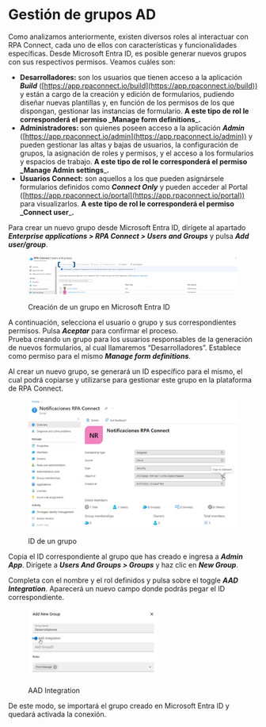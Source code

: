 # Gestión de grupos AD

Como analizamos anteriormente, existen diversos roles al interactuar con RPA Connect, cada uno de ellos con características y funcionalidades específicas. Desde Microsoft Entra ID, es posible generar nuevos grupos con sus respectivos permisos. Veamos cuáles son:

* **Desarrolladores:** son los usuarios que tienen acceso a la aplicación _**Build**_ ([https://app.rpaconnect.io/build](https://app.rpaconnect.io/build)) y están a cargo de la creación y edición de formularios, pudiendo diseñar nuevas plantillas y, en función de los permisos de los que dispongan, gestionar las instancias de formulario. **A este tipo de rol le corresponderá el permiso \_Manage form definitions**\_**.**
* **Administradores:** son quienes poseen acceso a la aplicación _**Admin**_ ([https://app.rpaconnect.io/admin](https://app.rpaconnect.io/admin)) y pueden gestionar las altas y bajas de usuarios, la configuración de grupos, la asignación de roles y permisos, y el acceso a los formularios y espacios de trabajo. **A este tipo de rol le corresponderá el permiso \_Manage Admin settings**\_**.**
* **Usuarios Connect:** son aquellos a los que pueden asignársele formularios definidos como _**Connect Only**_ y pueden acceder al Portal ([https://app.rpaconnect.io/portal](https://app.rpaconnect.io/portal)) para visualizarlos. **A este tipo de rol le corresponderá el permiso \_Connect user**\_**.**

Para crear un nuevo grupo desde Microsoft Entra ID, dirígete al apartado _**Enterprise applications > RPA Connect > Users and Groups**_ y pulsa _**Add user/group**_.

<figure><img src="../../.gitbook/assets/rpa_entra_id_2.png" alt=""><figcaption><p>Creación de un grupo en Microsoft Entra ID</p></figcaption></figure>

A continuación, selecciona el usuario o grupo y sus correspondientes permisos. Pulsa _**Aceptar**_ para confirmar el proceso.\
Prueba creando un grupo para los usuarios responsables de la generación de nuevos formularios, al cual llamaremos “Desarrolladores”. Establece como permiso para el mismo _**Manage form definitions**_.

Al crear un nuevo grupo, se generará un ID específico para el mismo, el cual podrá copiarse y utilizarse para gestionar este grupo en la plataforma de RPA Connect.

<figure><img src="../../.gitbook/assets/rpa_entra_id_3.png" alt=""><figcaption><p>ID de un grupo</p></figcaption></figure>

Copia el ID correspondiente al grupo que has creado e ingresa a _**Admin App**_. Dirígete a _**Users And Groups > Groups**_ y haz clic en _**New Group**_.

Completa con el nombre y el rol definidos y pulsa sobre el toggle _**AAD Integration**_. Aparecerá un nuevo campo donde podrás pegar el ID correspondiente.

<figure><img src="../../.gitbook/assets/rpa_entra_id_4.png" alt=""><figcaption><p>AAD Integration</p></figcaption></figure>

De este modo, se importará el grupo creado en Microsoft Entra ID y quedará activada la conexión.
